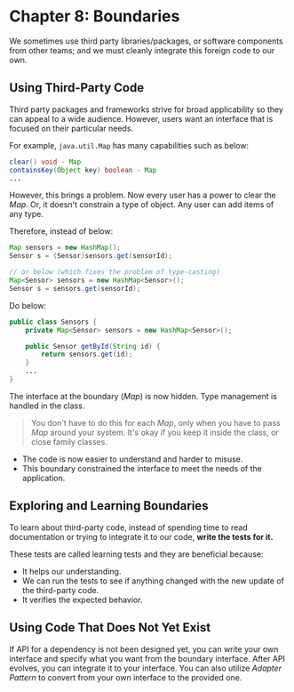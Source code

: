 # Chapter 8: Boundaries

We sometimes use third party libraries/packages, or software components from other teams; and we must cleanly integrate this foreign code to our own.

## Using Third-Party Code

Third party packages and frameworks strive for broad applicability so they can appeal to a wide audience. However, users want an interface that is focused on their particular needs.

For example, `java.util.Map` has many capabilities such as below:

```java
clear() void - Map
containsKey(Object key) boolean - Map
...
```

However, this brings a problem. Now every user has a power to clear the *Map*. Or, it doesn't constrain a type of object. Any user can add items of any type.

Therefore, instead of below:

```java
Map sensors = new HashMap();
Sensor s = (Sensor)sensors.get(sensorId);

// or below (which fixes the problem of type-casting)
Map<Sensor> sensors = new HashMap<Sensor>();
Sensor s = sensors.get(sensorId);
```

Do below:

```java
public class Sensors {
    private Map<Sensor> sensors = new HashMap<Sensor>();

    public Sensor getById(String id) {
        return sensors.get(id);
    }
    ...
}
```

The interface at the boundary (*Map*) is now hidden. Type management is handled in the class.

> You don't have to do this for each *Map*, only when you have to pass *Map* around your system. It's okay if you keep it inside the class, or close family classes.

- The code is now easier to understand and harder to misuse.
- This boundary constrained the interface to meet the needs of the application.

## Exploring and Learning Boundaries

To learn about third-party code, instead of spending time to read documentation or trying to integrate it to our code, **write the tests for it.**

These tests are called learning tests and they are beneficial because:
- It helps our understanding.
- We can run the tests to see if anything changed with the new update of the third-party code.
- It verifies the expected behavior.

## Using Code That Does Not Yet Exist

If API for a dependency is not been designed yet, you can write your own interface and specify what you want from the boundary interface. After API evolves, you can integrate it to your interface. You can also utilize *Adapter Pattern* to convert from your own interface to the provided one.
